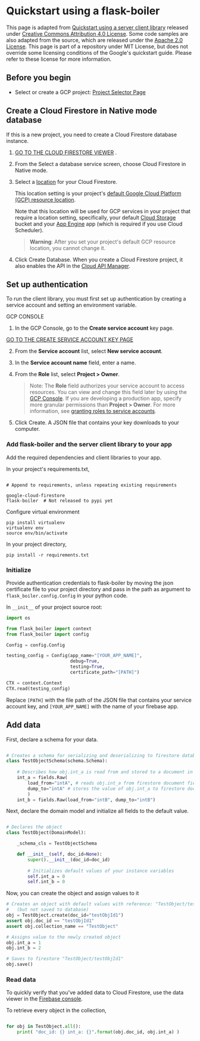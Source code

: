 # Quickstart using a flask-boiler

This page is adapted from [Quickstart using a server client library](https://cloud.google.com/firestore/docs/quickstart-servers)
 released under [Creative Commons Attribution 4.0 License](https://creativecommons.org/licenses/by/4.0/). 
 Some code samples are also adapted from the source, 
 which are released under the [Apache 2.0 License](https://www.apache.org/licenses/LICENSE-2.0). 
 This page is part of a repository under MIT License, 
 but does not override some licensing conditions of
 the Google's quickstart guide. 
 Please refer to these license for more information.  
 
## Before you begin 

- Select or create a GCP project:
    [Project Selector Page](https://console.cloud.google.com/projectselector2/home/dashboard?_ga=2.78791382.-378732223.1566339304)
   
## Create a Cloud Firestore in Native mode database

If this is a new project, you need to create a Cloud Firestore database instance.

1. [GO TO THE CLOUD FIRESTORE VIEWER](https://console.cloud.google.com/firestore/data?_ga=2.250628420.-378732223.1566339304) .
2. From the Select a database service screen, choose Cloud Firestore in Native mode.

3. Select a [location](https://cloud.google.com/firestore/docs/locations#types) for your Cloud Firestore.

    This location setting is your project's [default Google Cloud Platform (GCP) resource location](https://cloud.google.com/firestore/docs/locations#default-cloud-location). 

    Note that this location will be used for GCP services in your project that require a location setting, 
specifically, your default [Cloud Storage](https://cloud.google.com/storage/docs) bucket 
and your [App Engine](https://cloud.google.com/appengine/docs/) app (which is required if you use Cloud Scheduler).
    
    > **Warning**: After you set your project's default GCP resource location, you cannot change it.

4. Click Create Database.
When you create a Cloud Firestore project, it also enables the API in the [Cloud API Manager](https://console.cloud.google.com/projectselector/apis/api/firestore.googleapis.com/overview?_ga=2.258762056.-378732223.1566339304).

## Set up authentication

To run the client library, you must first set up authentication by creating a service account and setting an environment variable.

GCP CONSOLE
1. In the GCP Console, go to the **Create service account** key page.

[GO TO THE CREATE SERVICE ACCOUNT KEY PAGE](https://console.cloud.google.com/apis/credentials/serviceaccountkey?_ga=2.86663898.-378732223.1566339304)

2. From the **Service account** list, select **New service account**.

3. In the **Service account name** field, enter a name.

4. From the **Role** list, select **Project > Owner**.

    > Note: The **Role** field authorizes your service account to access resources. You can view and change this field later by using the [GCP Console](https://console.cloud.google.com/?_ga=2.81399125.-378732223.1566339304). If you are developing a production app, specify more granular permissions than **Project > Owner**. For more information, see [granting roles to service accounts](https://cloud.google.com/iam/docs/granting-roles-to-service-accounts).

5. Click Create. A JSON file that contains your key downloads to your computer.


 
### Add flask-boiler and the server client library to your app

Add the required dependencies and client libraries to your app.

In your project's requirements.txt, 

```

# Append to requirements, unless repeating existing requirements

google-cloud-firestore
flask-boiler  # Not released to pypi yet 

```

Configure virtual environment 
```
pip install virtualenv
virtualenv env
source env/bin/activate
```

In your project directory, 

```pip install -r requirements.txt```

### Initialize

Provide authentication credentials to flask-boiler by moving the json certificate file 
to your project directory and pass in the path as argument to ```flask_boiler.config.Config``` in your 
python code. 


In ```__init__``` of your project source root: 
```python
import os

from flask_boiler import context
from flask_boiler import config

Config = config.Config

testing_config = Config(app_name="[YOUR_APP_NAME]",
                        debug=True,
                        testing=True,
                        certificate_path="[PATH]")

CTX = context.Context
CTX.read(testing_config)
```

Replace ```[PATH]``` with the file path of the JSON file that contains your service account key, 
and ```[YOUR_APP_NAME]``` with the name of your firebase app.  

## Add data

First, declare a schema for your data. 

```python

# Creates a schema for serializing and deserializing to firestore database
class TestObjectSchema(schema.Schema):
    
    # Describes how obj.int_a is read from and stored to a document in firestore 
    int_a = fields.Raw(
        load_from="intA", # reads obj.int_a from firestore document field "intA" 
        dump_to="intA" # stores the value of obj.int_a to firestore document field "intA" 
        )
    int_b = fields.Raw(load_from="intB", dump_to="intB")

```

Next, declare the domain model and initialize all fields to the 
default value. 

```python

# Declares the object 
class TestObject(DomainModel):

    _schema_cls = TestObjectSchema

    def __init__(self, doc_id=None):
        super().__init__(doc_id=doc_id)
        
        # Initializes default values of your instance variables 
        self.int_a = 0
        self.int_b = 0

```

Now, you can create the object and assign values to it 

```python
# Creates an object with default values with reference: "TestObject/testObjId1" 
#   (but not saved to database)
obj = TestObject.create(doc_id="testObjId1")
assert obj.doc_id == "testObjId1"
assert obj.collection_name == "TestObject"

# Assigns value to the newly created object 
obj.int_a = 1
obj.int_b = 2

# Saves to firestore "TestObject/testObjId1" 
obj.save()
```

### Read data

To quickly verify that you've added data to Cloud Firestore, 
use the data viewer in the [Firebase console](https://console.firebase.google.com/project/_/database/firestore/data).

To retrieve every object in the collection, 

```python

for obj in TestObject.all():
    print( "doc_id: {} int_a: {}".format(obj.doc_id, obj.int_a) )

```

